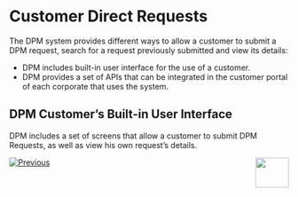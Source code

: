 

# Customer Direct Requests

The DPM system provides different ways to allow a customer to submit a DPM request, search for a request previously submitted and view its details:

- DPM includes built-in user interface for the use of a customer.
- DPM provides a set of APIs that can be integrated in the customer portal of each corporate that uses the system. 

## DPM Customer’s Built-in User Interface

DPM includes a set of screens that allow a customer to submit DPM Requests, as well as view his own request’s details.



[![Previous](/articles/images/Previous.png)](/articles/DPM/DPM_User_Guide/04_Customer_Direct_Requests/README.md)[<img align="right" width="60" height="54" src="/articles/images/Next.png">](/articles/DPM/DPM_User_Guide/04_Customer_Direct_Requests/02_Customer_Direct_Requests_Dashboard.md)

